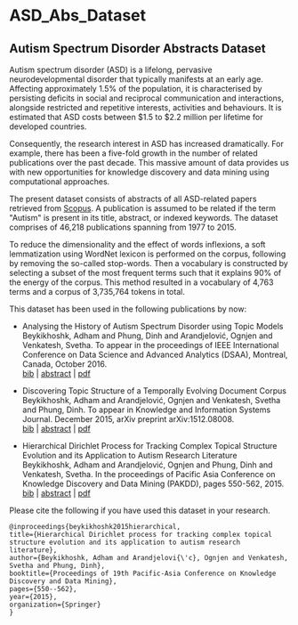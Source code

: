 # ASD_Abs_Dataset

## Autism Spectrum Disorder Abstracts Dataset

Autism spectrum disorder (ASD) is a lifelong, pervasive
neurodevelopmental disorder that typically manifests at an
early age. Affecting approximately 1.5% of the population,
it is characterised by persisting deficits in social and reciprocal communication and interactions, alongside restricted and repetitive interests, activities and behaviours. It is estimated that ASD costs between $1.5 to $2.2 million per lifetime for developed countries.

Consequently, the research interest in ASD has increased dramatically. For example, there has been a five-fold growth in the number of related publications over the past decade. This massive amount of data provides us with new opportunities for knowledge discovery and data mining using computational approaches.

The present dataset consists of abstracts of all ASD-related papers retrieved from [Scopus](https://www.scopus.com/). A publication is assumed to be related if the term "Autism" is present in its title, abstract, or indexed keywords. The dataset comprises of 46,218 publications spanning from 1977 to 2015. 

To reduce the dimensionality and the effect of words inflexions, a soft lemmatization using WordNet lexicon is performed on the corpus, following by removing the so-called stop-words. Then a vocabulary is constructed by selecting a subset of the most frequent terms such that it explains 90% of the energy of the corpus. This method resulted in a vocabulary of 4,763 terms and a corpus of 3,735,764 tokens in total.

This dataset has been used in the following publications by now:

+ Analysing the History of Autism Spectrum Disorder using Topic Models  
Beykikhoshk, Adham and Phung, Dinh and  Arandjelović, Ognjen and Venkatesh, 
Svetha. To appear in the proceedings of IEEE International Conference on Data Science and 
Advanced Analytics (DSAA), Montreal, Canada, October 2016.    
<a href="https://adham.github.io/bib/2016-DSAA.bib" target="_blank">bib</a> | 
<a href="https://adham.github.io/abstract/2016-DSAA.txt" target="_blank">abstract</a> | 
<a href="https://sites.ualberta.ca/~dsaa16/" target="_blank">pdf</a>


+ Discovering Topic Structure of a Temporally Evolving Document Corpus  
Beykikhoshk, Adham and Arandjelović, Ognjen and Venkatesh, Svetha and 
Phung, Dinh. To appear in Knowledge and Information Systems Journal. December 2015, 
arXiv preprint arXiv:1512.08008.    
<a href="https://adham.github.io/bib/2015-KAIS.bib" target="_blank">bib</a> | 
<a href="https://adham.github.io/abstract/2015-KAIS.txt" target="_blank">abstract</a> | 
<a href="http://arxiv.org/pdf/1512.08008.pdf" target="_blank">pdf</a>


+ Hierarchical Dirichlet Process for Tracking Complex Topical Structure Evolution 
and its Application to Autism Research Literature  
Beykikhoshk, Adham and Arandjelović, Ognjen and Phung, Dinh and Venkatesh, 
Svetha. In the proceedings of Pacific Asia Conference on Knowledge Discovery and Data 
Mining (PAKDD), pages 550-562, 2015.   
<a href="https://adham.github.io/bib/2015-PAKDD.bib" target="_blank">bib</a> | 
<a href="https://adham.github.io/abstract/2015-PAKDD.txt" target="_blank">abstract</a> | 
<a href="http://link.springer.com/chapter/10.1007/978-3-319-18038-0_43" target="_blank">pdf</a>


Please cite the following if you have used this dataset in your research.  



    @inproceedings{beykikhoshk2015hierarchical,
    title={Hierarchical Dirichlet process for tracking complex topical structure evolution and its application to autism research literature},
    author={Beykikhoshk, Adham and Arandjelovi{\'c}, Ognjen and Venkatesh, Svetha and Phung, Dinh},
    booktitle={Proceedings of 19th Pacific-Asia Conference on Knowledge Discovery and Data Mining},
    pages={550--562},
    year={2015},
    organization={Springer}
    }